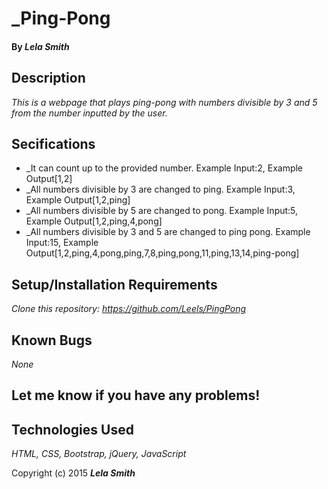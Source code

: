 # _Ping-Pong

#### By _Lela Smith_

## Description

_This is a webpage that plays ping-pong with numbers divisible by 3 and 5 from the number inputted by the user._

## Secifications

* _It can count up to the provided number. Example Input:2, Example Output[1,2]
* _All numbers divisible by 3 are changed to ping. Example Input:3, Example Output[1,2,ping]
* _All numbers divisible by 5 are changed to pong. Example Input:5, Example Output[1,2,ping,4,pong]
* _All numbers divisible by 3 and 5 are changed to ping pong. Example Input:15, Example Output[1,2,ping,4,pong,ping,7,8,ping,pong,11,ping,13,14,ping-pong]


## Setup/Installation Requirements

_Clone this repository: https://github.com/Leels/PingPong_

## Known Bugs

_None_

## Let me know if you have any problems!

## Technologies Used

_HTML, CSS, Bootstrap, jQuery, JavaScript_


Copyright (c) 2015 **_Lela Smith_**
